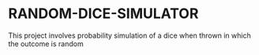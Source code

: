 # RANDOM-DICE-SIMULATOR
This project involves probability simulation of a dice when thrown in which the outcome is random
